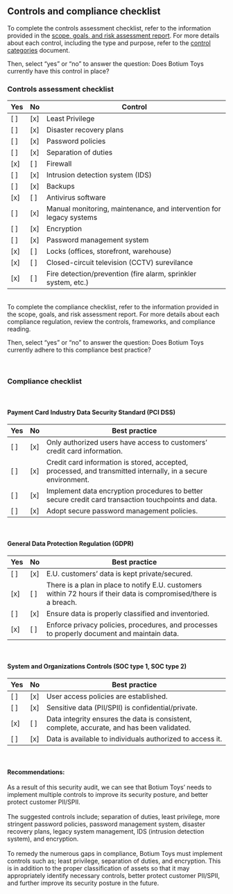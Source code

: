 <h2>Controls and compliance checklist</h2>

To complete the controls assessment checklist, refer to the information provided in the <a href="https://github.com/andrewrodgers90/conduct_a_security_audit/blob/main/Botium_Toys_Scope_goals_and_risk_assessment_report.md">scope, goals, and risk assessment report</a>. For more details about each control, including the type and purpose, refer to the <a href="https://github.com/andrewrodgers90/conduct_a_security_audit/blob/main/control_categories.md">control categories</a> document.

Then, select “yes” or “no” to answer the question: Does Botium Toys currently have this control in place? 


### Controls assessment checklist

|Yes | No | Control |
|--------|--------|--------------|
| [  ] | [x]| Least Privilege |
| [  ] | [x]| Disaster recovery plans |
| [  ] | [x]| Password policies |
| [  ] | [x]| Separation of duties |
| [x] | [  ]| Firewall |
| [  ] | [x]| Intrusion detection system (IDS) |
| [  ] | [x]| Backups |
| [x] | [ ]| Antivirus software |
| [  ] | [x]| Manual monitoring, maintenance, and intervention for legacy systems|
| [  ] | [x]| Encryption|
| [  ] | [x]| Password management system|
| [x] | [  ]| Locks (offices, storefront, warehouse)|
| [x] | [  ]| Closed-circuit television (CCTV) surevilance|
| [x] | [  ]| Fire detection/prevention (fire alarm, sprinkler system, etc.)|

<br>To complete the compliance checklist, refer to the information provided in the scope, goals, and risk assessment report. For more details about each compliance regulation, review the controls, frameworks, and compliance reading.

Then, select “yes” or “no” to answer the question: Does Botium Toys currently adhere to this compliance best practice?

<br>

### Compliance checklist

<br>

<h4>Payment Card Industry Data Security Standard (PCI DSS)</h4>

|Yes | No | Best practice |
|--------|--------|--------------|
| [  ] | [x]| Only authorized users have access to customers’ credit card information. |
| [  ] | [x]| Credit card information is stored, accepted, processed, and transmitted internally, in a secure environment. |
| [  ] | [x]| Implement data encryption procedures to better secure credit card transaction touchpoints and data.  |
| [  ] | [x]| Adopt secure password management policies. |

<br>

<h4>General Data Protection Regulation (GDPR)</h4>

| Yes | No | Best practice |
|--------|--------|--------------|
| [  ] | [x]| E.U. customers’ data is kept private/secured.|
| [x] | [  ]| There is a plan in place to notify E.U. customers within 72 hours if their data is compromised/there is a breach. |
| [  ] | [x]| Ensure data is properly classified and inventoried.  |
| [x] | [  ]| Enforce privacy policies, procedures, and processes to properly document and maintain data. |

<br>

<h4>System and Organizations Controls (SOC type 1, SOC type 2)</h4>

| Yes | No | Best practice |
|--------|--------|--------------|
| [  ] | [x]| User access policies are established.|
| [  ] | [x]| Sensitive data (PII/SPII) is confidential/private. |
| [x] | [  ]| Data integrity ensures the data is consistent, complete, accurate, and has been validated.  |
| [  ] | [x]| Data is available to individuals authorized to access it. |

<br>

<h4>Recommendations:</h4>
As a result of this security audit, we can see that Botium Toys’ needs to implement multiple controls to improve its security posture, and better protect customer PII/SPII. <br> <br>
The suggested controls include; separation of duties, least privilege, more stringent password policies, password management system, disaster recovery plans, legacy system management, IDS (intrusion detection system), and encryption. <br> <br>
To remedy the numerous gaps in compliance, Botium Toys must implement controls such as; least privilege, separation of duties, and encryption. This is in addition to the proper classification of assets so that it may appropriately identify necessary controls, better protect customer PII/SPII, and further improve its security posture in the future.
